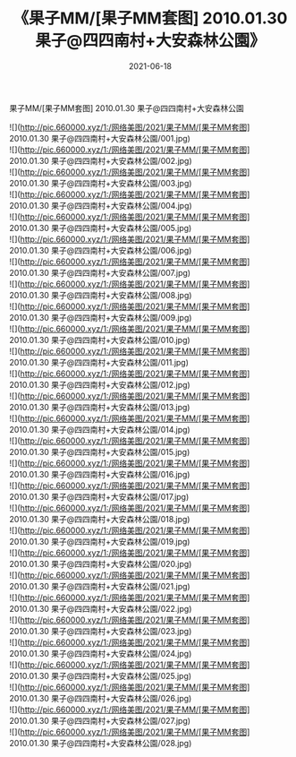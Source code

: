 ﻿---
layout: post
title:  《果子MM/[果子MM套图] 2010.01.30 果子@四四南村+大安森林公園》
date:   2021-06-18
img: http://pic.660000.xyz/1:/网络美图/2021/果子MM/[果子MM套图] 2010.01.30 果子@四四南村+大安森林公園/000.jpg
categories: [美女, 清纯, 唯美]
---

果子MM/[果子MM套图] 2010.01.30 果子@四四南村+大安森林公園

 ![](http://pic.660000.xyz/1:/网络美图/2021/果子MM/[果子MM套图] 2010.01.30 果子@四四南村+大安森林公園/001.jpg) <br>![](http://pic.660000.xyz/1:/网络美图/2021/果子MM/[果子MM套图] 2010.01.30 果子@四四南村+大安森林公園/002.jpg) <br>![](http://pic.660000.xyz/1:/网络美图/2021/果子MM/[果子MM套图] 2010.01.30 果子@四四南村+大安森林公園/003.jpg) <br>![](http://pic.660000.xyz/1:/网络美图/2021/果子MM/[果子MM套图] 2010.01.30 果子@四四南村+大安森林公園/004.jpg) <br>![](http://pic.660000.xyz/1:/网络美图/2021/果子MM/[果子MM套图] 2010.01.30 果子@四四南村+大安森林公園/005.jpg) <br>![](http://pic.660000.xyz/1:/网络美图/2021/果子MM/[果子MM套图] 2010.01.30 果子@四四南村+大安森林公園/006.jpg) <br>![](http://pic.660000.xyz/1:/网络美图/2021/果子MM/[果子MM套图] 2010.01.30 果子@四四南村+大安森林公園/007.jpg) <br>![](http://pic.660000.xyz/1:/网络美图/2021/果子MM/[果子MM套图] 2010.01.30 果子@四四南村+大安森林公園/008.jpg) <br>![](http://pic.660000.xyz/1:/网络美图/2021/果子MM/[果子MM套图] 2010.01.30 果子@四四南村+大安森林公園/009.jpg) <br>![](http://pic.660000.xyz/1:/网络美图/2021/果子MM/[果子MM套图] 2010.01.30 果子@四四南村+大安森林公園/010.jpg) <br>![](http://pic.660000.xyz/1:/网络美图/2021/果子MM/[果子MM套图] 2010.01.30 果子@四四南村+大安森林公園/011.jpg) <br>![](http://pic.660000.xyz/1:/网络美图/2021/果子MM/[果子MM套图] 2010.01.30 果子@四四南村+大安森林公園/012.jpg) <br>![](http://pic.660000.xyz/1:/网络美图/2021/果子MM/[果子MM套图] 2010.01.30 果子@四四南村+大安森林公園/013.jpg) <br>![](http://pic.660000.xyz/1:/网络美图/2021/果子MM/[果子MM套图] 2010.01.30 果子@四四南村+大安森林公園/014.jpg) <br>![](http://pic.660000.xyz/1:/网络美图/2021/果子MM/[果子MM套图] 2010.01.30 果子@四四南村+大安森林公園/015.jpg) <br>![](http://pic.660000.xyz/1:/网络美图/2021/果子MM/[果子MM套图] 2010.01.30 果子@四四南村+大安森林公園/016.jpg) <br>![](http://pic.660000.xyz/1:/网络美图/2021/果子MM/[果子MM套图] 2010.01.30 果子@四四南村+大安森林公園/017.jpg) <br>![](http://pic.660000.xyz/1:/网络美图/2021/果子MM/[果子MM套图] 2010.01.30 果子@四四南村+大安森林公園/018.jpg) <br>![](http://pic.660000.xyz/1:/网络美图/2021/果子MM/[果子MM套图] 2010.01.30 果子@四四南村+大安森林公園/019.jpg) <br>![](http://pic.660000.xyz/1:/网络美图/2021/果子MM/[果子MM套图] 2010.01.30 果子@四四南村+大安森林公園/020.jpg) <br>![](http://pic.660000.xyz/1:/网络美图/2021/果子MM/[果子MM套图] 2010.01.30 果子@四四南村+大安森林公園/021.jpg) <br>![](http://pic.660000.xyz/1:/网络美图/2021/果子MM/[果子MM套图] 2010.01.30 果子@四四南村+大安森林公園/022.jpg) <br>![](http://pic.660000.xyz/1:/网络美图/2021/果子MM/[果子MM套图] 2010.01.30 果子@四四南村+大安森林公園/023.jpg) <br>![](http://pic.660000.xyz/1:/网络美图/2021/果子MM/[果子MM套图] 2010.01.30 果子@四四南村+大安森林公園/024.jpg) <br>![](http://pic.660000.xyz/1:/网络美图/2021/果子MM/[果子MM套图] 2010.01.30 果子@四四南村+大安森林公園/025.jpg) <br>![](http://pic.660000.xyz/1:/网络美图/2021/果子MM/[果子MM套图] 2010.01.30 果子@四四南村+大安森林公園/026.jpg) <br>![](http://pic.660000.xyz/1:/网络美图/2021/果子MM/[果子MM套图] 2010.01.30 果子@四四南村+大安森林公園/027.jpg) <br>![](http://pic.660000.xyz/1:/网络美图/2021/果子MM/[果子MM套图] 2010.01.30 果子@四四南村+大安森林公園/028.jpg) <br>